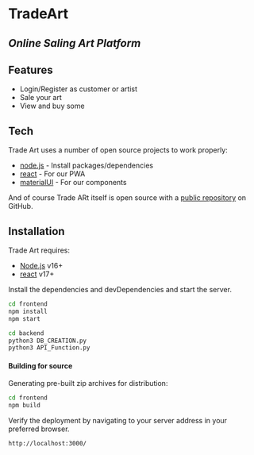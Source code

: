 # TradeArt
## _Online Saling Art Platform_

## Features

- Login/Register as customer or artist
- Sale your art
- View and buy some

## Tech

Trade Art uses a number of open source projects to work properly:

- [node.js](https://nodejs.org/)  - Install packages/dependencies
- [react](https://fr.reactjs.org/) - For our PWA
- [materialUI](https://mui.com/) - For our components

And of course Trade ARt itself is open source with a [public repository](https://github.com/MathieuVce/TradeArt/) on GitHub.

## Installation

Trade Art requires: 
- [Node.js](https://nodejs.org/) v16+
- [react](https://fr.reactjs.org/) v17+


Install the dependencies and devDependencies and start the server.

```sh
cd frontend
npm install
npm start
```

```sh
cd backend
python3 DB_CREATION.py
python3 API_Function.py
```

#### Building for source

Generating pre-built zip archives for distribution:

```sh
cd frontend
npm build
```

Verify the deployment by navigating to your server address in
your preferred browser.

```sh
http://localhost:3000/
```
